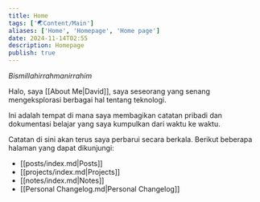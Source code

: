 ```yaml
---
title: Home
tags: ['🌏Content/Main']
aliases: ['Home', 'Homepage', 'Home page']
date: 2024-11-14T02:55
description: Homepage 
publish: true
---
```


*Bismillahirrahmanirrahim*

Halo, saya [[About Me|David]], saya seseorang yang senang mengeksplorasi berbagai hal tentang teknologi.

Ini adalah tempat di mana saya membagikan catatan pribadi dan dokumentasi belajar yang saya kumpulkan dari waktu ke waktu.

Catatan di sini akan terus saya perbarui secara berkala. Berikut beberapa halaman yang dapat dikunjungi:
- [[posts/index.md|Posts]]
- [[projects/index.md|Projects]]
- [[notes/index.md|Notes]]
- [[Personal Changelog.md|Personal Changelog]]
